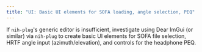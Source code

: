 ```yaml
---
title: "UI: Basic UI elements for SOFA loading, angle selection, PEQ"
---
```


If `nih-plug`'s generic editor is insufficient, investigate using Dear ImGui (or similar) via `nih-plug` to create basic UI elements for SOFA file selection, HRTF angle input (azimuth/elevation), and controls for the headphone PEQ.
